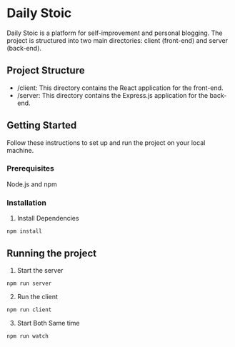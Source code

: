 # Daily Stoic
Daily Stoic is a platform for self-improvement and personal blogging. The project is structured into two main directories: client (front-end) and server (back-end).

## Project Structure
- /client: This directory contains the React application for the front-end.
- /server: This directory contains the Express.js application for the back-end.

## Getting Started
Follow these instructions to set up and run the project on your local machine.

### Prerequisites
Node.js and npm

### Installation
1. Install Dependencies
```
npm install
```

## Running the project
1. Start the server
```
npm run server
```

2. Run the client
```
npm run client
```

3. Start Both Same time
```
npm run watch
```